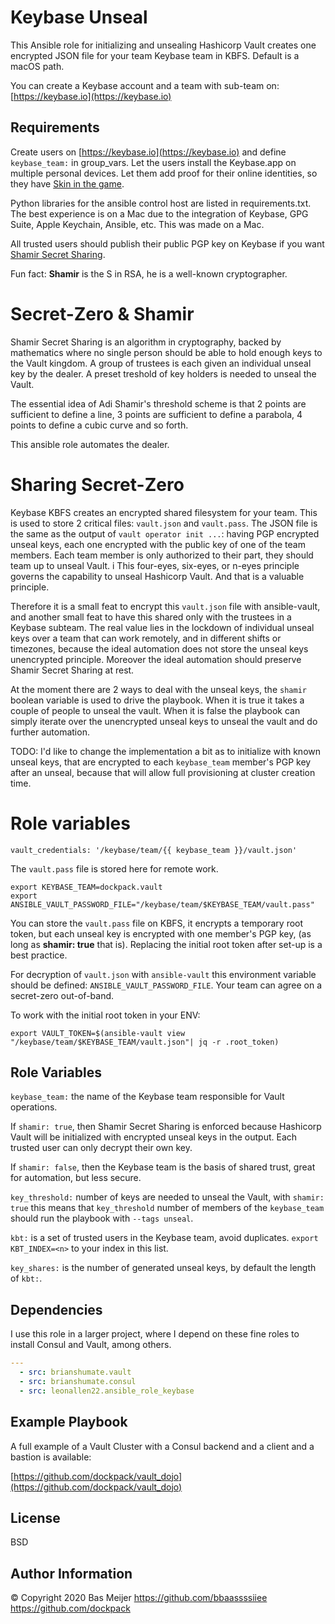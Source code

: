 Keybase Unseal
==============

This Ansible role for initializing and unsealing Hashicorp Vault creates one
encrypted JSON file for your team Keybase team in KBFS. Default is a macOS path.

You can create a Keybase account and a team with sub-team on:
[https://keybase.io](https://keybase.io)

Requirements
------------

Create users on [https://keybase.io](https://keybase.io) and define
`keybase_team:` in group_vars. Let the users install the Keybase.app on
multiple personal devices. Let them add proof for their online identities, so
they have [Skin in the game](https://en.wikipedia.org/wiki/Skin_in_the_Game_(book)).

Python libraries for the ansible control host are listed in requirements.txt.
The best experience is on a Mac due to the integration of Keybase, GPG Suite,
Apple Keychain, Ansible, etc. This was made on a Mac.

All trusted users should publish their public PGP key on Keybase if you want
[Shamir Secret Sharing](https://en.wikipedia.org/wiki/Shamir%27s_Secret_Sharing).

Fun fact: **Shamir** is the S in RSA, he is a well-known cryptographer.

Secret-Zero & Shamir
====================
Shamir Secret Sharing is an algorithm in cryptography, backed by mathematics
 where no single person should be able to hold enough keys to
the Vault kingdom. A group of trustees is each given an individual unseal key by the
dealer. A preset treshold of key holders is needed to unseal the Vault.

The essential idea of Adi Shamir's threshold scheme is that 2 points are sufficient
to define a line, 3 points are sufficient to define a parabola, 4 points to define
a cubic curve and so forth.

This ansible role automates the dealer.

Sharing Secret-Zero
===================

Keybase KBFS creates an encrypted shared filesystem for your team. This is used
to store 2 critical files: `vault.json` and `vault.pass`. The JSON file is the
same as the output of `vault operator init ...`: having PGP encrypted unseal keys,
each one encrypted with the public key of one of the team members. Each team
member is only authorized to their part, they should team up to unseal Vault. i
This four-eyes, six-eyes, or n-eyes principle governs the capability to unseal
Hashicorp Vault. And that is a valuable principle.

Therefore it is a small feat to encrypt this `vault.json` file with ansible-vault, and
another small feat to have this shared only with the trustees in a Keybase subteam.
The real value lies in the lockdown of individual unseal keys over a team that can work
remotely, and in different shifts or timezones, because the ideal automation does
not store the unseal keys unencrypted principle. Moreover the ideal automation should
preserve Shamir Secret Sharing at rest.

At the moment there are 2 ways to deal with the unseal keys, the `shamir` boolean variable
is used to drive the playbook. When it is true it takes a couple of people to unseal the
vault. When it is false the playbook can simply iterate over the unencrypted unseal keys
to unseal the vault and do further automation.

TODO: I'd like to change the implementation a bit as to initialize with known unseal keys,
that are encrypted to each `keybase_team` member's PGP key after an unseal, because that
will allow full provisioning at cluster creation time.

Role variables
==============

```
vault_credentials: '/keybase/team/{{ keybase_team }}/vault.json'
```

The `vault.pass` file is stored here for remote work.

```
export KEYBASE_TEAM=dockpack.vault
export ANSIBLE_VAULT_PASSWORD_FILE="/keybase/team/$KEYBASE_TEAM/vault.pass"
```

You can store the `vault.pass` file on KBFS, it encrypts a temporary root token,
but each unseal key is encrypted with one member's PGP key,
(as long as **shamir: true** that is). Replacing the initial root token after
set-up is a best practice.

For decryption of `vault.json` with `ansible-vault` this environment
variable should be defined: `ANSIBLE_VAULT_PASSWORD_FILE`. Your team can agree
on a secret-zero out-of-band.

To work with the initial root token in your ENV:
```
export VAULT_TOKEN=$(ansible-vault view "/keybase/team/$KEYBASE_TEAM/vault.json"| jq -r .root_token)
```

Role Variables
--------------

`keybase_team:` the name of the Keybase team responsible for Vault operations.

If `shamir: true`, then Shamir Secret Sharing is enforced because Hashicorp
Vault will be initialized with encrypted unseal keys in the output. Each
trusted user can only decrypt their own key.

If `shamir: false`, then the Keybase team is the basis of shared trust, great
for automation, but less secure.

`key_threshold:` number of keys are needed to unseal the Vault, with
`shamir: true` this means that `key_threshold` number of members of the
`keybase_team` should run the playbook with `--tags unseal`.

`kbt:` is a set of trusted users in the Keybase team, avoid duplicates.
`export KBT_INDEX=<n>` to your index in this list.

`key_shares:` is the number of generated unseal keys, by default the length of `kbt:`.

Dependencies
------------
I use this role in a larger project, where I depend on these fine roles to
install Consul and Vault, among others.

```yaml
---
  - src: brianshumate.vault
  - src: brianshumate.consul
  - src: leonallen22.ansible_role_keybase
```

Example Playbook
----------------

A full example of a Vault Cluster with a Consul backend and a client and a
bastion is available:

[https://github.com/dockpack/vault_dojo](https://github.com/dockpack/vault_dojo)

License
-------

BSD

Author Information
------------------
© Copyright 2020 Bas Meijer
https://github.com/bbaassssiiee
https://github.com/dockpack
